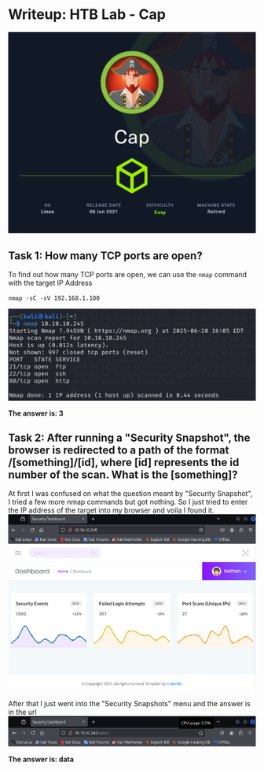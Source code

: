 # Writeup: HTB Lab - Cap
![alt text](/images/Cap.png)
## Task 1: How many TCP ports are open?
To find out how many TCP ports are open, we can use the `nmap` command with the target IP Address

```
nmap -sC -sV 192.168.1.100
```
![alt text](/images/task1.png)

**The answer is: 3**

## Task 2: After running a "Security Snapshot", the browser is redirected to a path of the format /[something]/[id], where [id] represents the id number of the scan. What is the [something]?
At first I was confused on what the question meant by "Security Snapshot", I tried a few more nmap commands but got nothing. So I just tried to enter the IP address of the target into my browser and voila I found it.
![security dashboard](/images/task2.png)

After that I just went into the "Security Snapshots" menu and the answer is in the url
![security snapshot](/images/task2b.png)

**The answer is: data**

